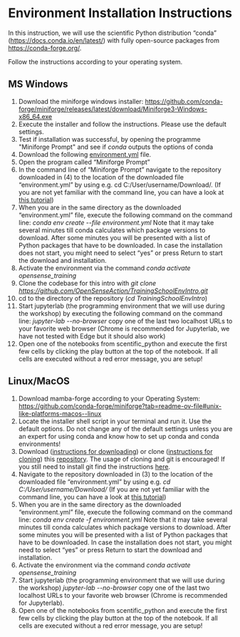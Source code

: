 # Environment Installation Instructions

In this instruction, we will use the scientific Python distribution “conda” (https://docs.conda.io/en/latest/) with fully open-source packages from https://conda-forge.org/. 

Follow the instructions according to your operating system.

## MS Windows

1. Download the miniforge windows installer: https://github.com/conda-forge/miniforge/releases/latest/download/Miniforge3-Windows-x86_64.exe
2. Execute the installer and follow the instructions. Please use the default settings.
3. Test if installation was successful, by opening the programme "Miniforge Prompt" and see if *conda* outputs the options of conda
4. Download the following [environment.yml](https://github.com/OpenSenseAction/TrainingSchoolEnvIntro/blob/main/environment.yml) file.
5. Open the program called “Miniforge Prompt”
6. In the command line of “Miniforge Prompt” navigate to the repository downloaded in (4) to the location of the downloaded file “environment.yml” by using e.g. cd C:/User/username/Download/. (If you are not yet familiar with the command line, you can have a look at [this tutorial](https://www.digitalcitizen.life/command-prompt-how-use-basic-commands/))
7. When you are in the same directory as the downloaded “environment.yml” file, execute the following command on the command line: *conda env create --file environment.yml*
    Note that it may take several minutes till conda calculates which package versions to download. After some minutes you will be presented with a list of Python packages that have to be downloaded. In case the installation does not start, you might need to select “yes” or press Return to start the download and installation.
8. Activate the environment via the command *conda activate opensense_training*
9. Clone the codebase for this intro with *git clone https://github.com/OpenSenseAction/TrainingSchoolEnvIntro.git*
10. cd to the directory of the repository (*cd TrainingSchoolEnvIntro*)  
11. Start jupyterlab (the programming environment that we will use during the workshop) by executing the following command on the command line: *jupyter-lab --no-browser* copy one of the last two localhost URLs to your favorite web browser (Chrome is recommended for Jupyterlab, we have not tested with Edge but it should also work)
12. Open one of the notebooks from scentific_python and execute the first few cells by clicking the play button at the top of the notebook. If all cells are executed without a red error message, you are setup!
    
## Linux/MacOS

1. Download mamba-forge according to your Operating System: https://github.com/conda-forge/miniforge?tab=readme-ov-file#unix-like-platforms-macos--linux
2. Locate the installer shell script in your terminal and run it. Use the default options. Do not change any of the default settings unless you are an expert for using conda and know how to set up conda and conda environments!
3. Download ([instructions for downloading](https://docs.github.com/en/repositories/working-with-files/using-files/downloading-source-code-archives#downloading-source-code-archives)) or clone ([instructions for cloning](https://docs.github.com/en/repositories/creating-and-managing-repositories/cloning-a-repository)) this [repository](https://github.com/OpenSenseAction/TrainingSchoolEnvIntro). The usage of cloning and git is encouraged! If you still need to install git find the instructions [here](https://github.com/git-guides/install-git).
4. Navigate to the repository downloaded in (3) to the location of the downloaded file “environment.yml” by using e.g. *cd C:/User/username/Download/* (If you are not yet familiar with the command line, you can have a look at [this tutorial](https://www.digitalcitizen.life/command-prompt-how-use-basic-commands/))
5. When you are in the same directory as the downloaded “environment.yml” file, execute the following command on the command line: *conda env create -f environment.yml* Note that it may take several minutes till conda calculates which package versions to download. After some minutes you will be presented with a list of Python packages that have to be downloaded. In case the installation does not start, you might need to select “yes” or press Return to start the download and installation.
6. Activate the environment via the command *conda activate opensense_training*
7. Start jupyterlab (the programming environment that we will use during the workshop)
   *jupyter-lab --no-browser* copy one of the last two localhost URLs to your favorite web browser (Chrome is recommended for Jupyterlab). 
8. Open one of the notebooks from scentific_python and execute the first few cells by clicking the play button at the top of the notebook. If all cells are executed without a red error message, you are setup!
